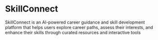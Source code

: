 # SkillConnect
SkillConnect is an AI-powered career guidance and skill development platform that helps users explore career paths, assess their interests, and enhance their skills through curated resources and interactive tools
